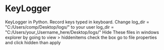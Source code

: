 # KeyLogger
KeyLogger in Python. Record keys typed in keyboard.
Change log_dir = "C:/Users/comp/Desktop/logs/" to your user
log_dir = "C:/Users/your_Username_here/Desktop/logs/" 
Hide These files in windows explorer by going to view > hiddenitems check the box
go to file properties and click hidden than apply

